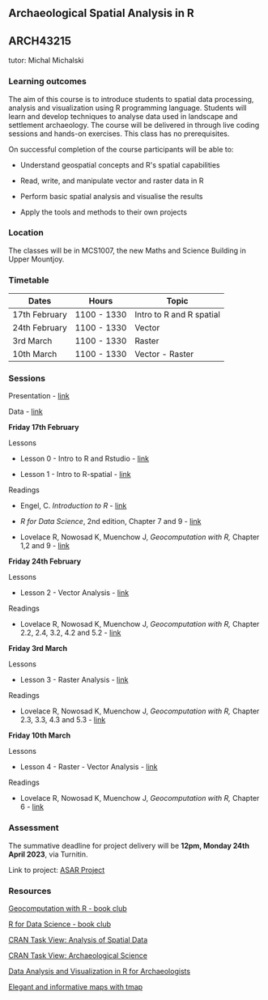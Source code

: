## Archaeological Spatial Analysis in R

## ARCH43215

tutor: Michal Michalski

### Learning outcomes

The aim of this course is to introduce students to spatial data processing, analysis and visualization using R programming language. Students will learn and develop techniques to analyse data used in landscape and settlement archaeology. The course will be delivered in through live coding sessions and hands-on exercises. This class has no prerequisites.

On successful completion of the course participants will be able to:

-   Understand geospatial concepts and R's spatial capabilities

-   Read, write, and manipulate vector and raster data in R

-   Perform basic spatial analysis and visualise the results

-   Apply the tools and methods to their own projects

### Location

The classes will be in MCS1007, the new Maths and Science Building in Upper Mountjoy.

### Timetable

| Dates         | Hours       | Topic                    |
|---------------|-------------|--------------------------|
| 17th February | 1100 - 1330 | Intro to R and R spatial |
| 24th February | 1100 - 1330 | Vector                   |
| 3rd March     | 1100 - 1330 | Raster                   |
| 10th March    | 1100 - 1330 | Vector - Raster          |

### Sessions

Presentation - [link](https://topographos.github.io/asar/slides/slides.html)

Data - [link](https://topographos.github.io/asar/data.zip)

**Friday 17th February**

Lessons

-   Lesson 0 - Intro to R and Rstudio - [link](https://topographos.github.io/asar/lesson-0/lesson-0.html)

-   Lesson 1 - Intro to R-spatial - [link](https://topographos.github.io/asar/lesson-1/lesson-1.html)

Readings

-   Engel, C. *Introduction to R* - [link](https://cengel.github.io/R-intro/)

-   *R for Data Science*, 2nd edition, Chapter 7 and 9 - [link](https://r4ds.hadley.nz)

-   Lovelace R, Nowosad K, Muenchow J, *Geocomputation with R,* Chapter 1,2 and 9 - [link](https://r.geocompx.org/)

**Friday 24th February**

Lessons

-   Lesson 2 - Vector Analysis - [link](https://topographos.github.io/asar/lesson-2/lesson-2.html)

Readings

-   Lovelace R, Nowosad K, Muenchow J, *Geocomputation with R,* Chapter 2.2, 2.4, 3.2, 4.2 and 5.2 - [link](https://r.geocompx.org/)

**Friday 3rd March**

Lessons

-   Lesson 3 - Raster Analysis - [link](https://topographos.github.io/asar/lesson-3/lesson-3.html)

Readings

-   Lovelace R, Nowosad K, Muenchow J, *Geocomputation with R,* Chapter 2.3, 3.3, 4.3 and 5.3 - [link](https://r.geocompx.org/)

**Friday 10th March**

Lessons

-   Lesson 4 - Raster - Vector Analysis - [link](https://topographos.github.io/asar/lesson-4/lesson-4.html)

Readings

-   Lovelace R, Nowosad K, Muenchow J, *Geocomputation with R,* Chapter 6 - [link](https://r.geocompx.org/)

### Assessment

The summative deadline for project delivery will be **12pm, Monday 24th April 2023**, via Turnitin.

Link to project: [ASAR Project](https://github.com/topographos/asar_project/)

### Resources

[Geocomputation with R - book club](https://github.com/r4ds/bookclub-geocompr)
 
[R for Data Science - book club ](https://github.com/r4ds/bookclub-r4ds)

[CRAN Task View: Analysis of Spatial Data](https://cran.r-project.org/web/views/Spatial.html)

[CRAN Task View: Archaeological Science](https://github.com/benmarwick/ctv-archaeology)

[Data Analysis and Visualization in R for Archaeologists](https://carpentries-incubator.github.io/R-archaeology-lesson/index.html)

[Elegant and informative maps with tmap](https://r-tmap.github.io/tmap-book/)